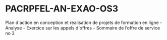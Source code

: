 # PACRPFEL-AN-EXAO-OS3
Plan d'action en conception et réalisation de projets de formation en ligne - Analyse - Exercice sur les appels d'offres - Sommaire de l’offre de service no 3
